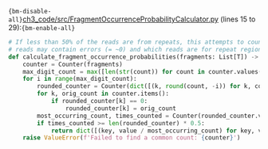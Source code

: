 `{bm-disable-all}`[ch3_code/src/FragmentOccurrenceProbabilityCalculator.py](ch3_code/src/FragmentOccurrenceProbabilityCalculator.py) (lines 15 to 29):`{bm-enable-all}`

```python
# If less than 50% of the reads are from repeats, this attempts to count and normalize such that it can hint at which
# reads may contain errors (= ~0) and which reads are for repeat regions (> 1.0).
def calculate_fragment_occurrence_probabilities(fragments: List[T]) -> Dict[T, float]:
    counter = Counter(fragments)
    max_digit_count = max([len(str(count)) for count in counter.values()])
    for i in range(max_digit_count):
        rounded_counter = Counter(dict([(k, round(count, -i)) for k, count in counter.items()]))
        for k, orig_count in counter.items():
            if rounded_counter[k] == 0:
                rounded_counter[k] = orig_count
        most_occurring_count, times_counted = Counter(rounded_counter.values()).most_common(1)[0]
        if times_counted >= len(rounded_counter) * 0.5:
            return dict([(key, value / most_occurring_count) for key, value in rounded_counter.items()])
    raise ValueError(f'Failed to find a common count: {counter}')
```